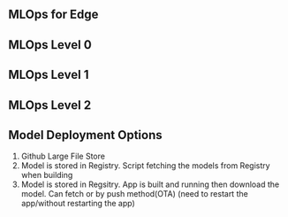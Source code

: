 ## MLOps for Edge

## MLOps Level 0

## MLOps Level 1

## MLOps Level 2


## Model Deployment Options

1. Github Large File Store
2. Model is stored in Registry. Script fetching the models from Registry when building 
3. Model is stored in Regsitry. App is built and running then download the model. Can fetch or by push method(OTA) 
   (need to restart the app/without restarting the app)
